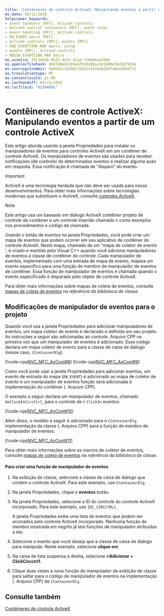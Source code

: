 ```yaml
---
title: 'Contêineres de controle ActiveX: Manipulando eventos a partir de um controle ActiveX'
ms.date: 09/12/2018
helpviewer_keywords:
- event handlers [MFC], ActiveX controls
- ActiveX control containers [MFC], event sinks
- event handling [MFC], ActiveX controls
- ON_EVENT macro [MFC]
- ActiveX controls [MFC], events [MFC]
- END_EVENTSINK_MAP macro, using
- events [MFC], ActiveX controls
- BEGIN_EVENTSINK_MAP macro
ms.assetid: f9c106db-052f-4e32-82ad-750646aa760b
ms.openlocfilehash: 8087d84d2203e4f910200acdd1b00e58d14f920e
ms.sourcegitcommit: 0ab61bc3d2b6cfbd52a16c6ab2b97a8ea1864f12
ms.translationtype: MT
ms.contentlocale: pt-BR
ms.lasthandoff: 04/23/2019
ms.locfileid: "62394891"
---
```

# <a name="activex-control-containers-handling-events-from-an-activex-control"></a>Contêineres de controle ActiveX: Manipulando eventos a partir de um controle ActiveX

Este artigo aborda usando a janela Propriedades para instalar os manipuladores de eventos para controles ActiveX em um contêiner de controle ActiveX. Os manipuladores de eventos são usados para receber notificações (de controle) de determinados eventos e realizar alguma ação em resposta. Essa notificação é chamada de "disparo" do evento.

>[!IMPORTANT]
> ActiveX é uma tecnologia herdada que não deve ser usada para novos desenvolvimentos. Para obter mais informações sobre tecnologias modernas que substituem o ActiveX, consulte [controles ActiveX](activex-controls.md).

> [!NOTE]
>  Este artigo usa um baseado em diálogo ActiveX contêiner projeto de controle de contêiner e um controle inserido chamado c como exemplos nos procedimentos e código de chamada.

Usando o botão de eventos na janela Propriedades, você pode criar um mapa de eventos que podem ocorrer em seu aplicativo de contêiner do controle ActiveX. Neste mapa, chamado de um "mapa de coletor de evento ', é criado e mantido pelo Visual C++ quando você adiciona manipuladores de eventos à classe de contêiner do controle. Cada manipulador de eventos, implementado com uma entrada de mapa de evento, mapeia um evento específico para uma função de membro de manipulador de eventos de contêiner. Essa função de manipulador de eventos é chamada quando o evento especificado é disparado pelo objeto de controle ActiveX.

Para obter mais informações sobre mapas de coleta de eventos, consulte [mapas de coleta de eventos](../mfc/reference/event-sink-maps.md) na *referência da biblioteca de classe*.

##  <a name="_core_event_handler_modifications_to_the_project"></a> Modificações de manipulador de eventos para o projeto

Quando você usa a janela Propriedades para adicionar manipuladores de eventos, um mapa coletor de evento é declarado e definido em seu projeto. As instruções a seguir são adicionadas ao controle. Arquivo CPP na primeira vez que um manipulador de eventos é adicionado. Esse código declara um mapa coletor de evento para a classe de caixa de diálogo (nesse caso, `CContainerDlg`):

[!code-cpp[NVC_MFC_AxCont#8](../mfc/codesnippet/cpp/activex-control-containers-handling-events-from-an-activex-control_1.cpp)]
[!code-cpp[NVC_MFC_AxCont#9](../mfc/codesnippet/cpp/activex-control-containers-handling-events-from-an-activex-control_2.cpp)]

Como você pode usar a janela Propriedades para adicionar eventos, um evento de entrada do mapa (`ON_EVENT`) é adicionado ao mapa de coletor de evento e um manipulador de eventos função será adicionada à implementação do contêiner (. Arquivo CPP).

O exemplo a seguir declara um manipulador de eventos, chamado `OnClickInCircCtrl`, para o controle de c `ClickIn` eventos:

[!code-cpp[NVC_MFC_AxCont#10](../mfc/codesnippet/cpp/activex-control-containers-handling-events-from-an-activex-control_3.cpp)]

Além disso, o modelo a seguir é adicionado para o `CContainerDlg` implementação da classe (. Arquivo CPP) para a função de membro de manipulador de eventos:

[!code-cpp[NVC_MFC_AxCont#11](../mfc/codesnippet/cpp/activex-control-containers-handling-events-from-an-activex-control_4.cpp)]

Para obter mais informações sobre as macros de coletor de eventos, consulte [mapas de coleta de eventos](../mfc/reference/event-sink-maps.md) na *referência da biblioteca de classe*.

#### <a name="to-create-an-event-handler-function"></a>Para criar uma função de manipulador de eventos

1. Na exibição de classe, selecione a classe de caixa de diálogo que contém o controle ActiveX. Para este exemplo, use `CContainerDlg`.

1. Na janela Propriedades, clique o **eventos** botão.

1. Na janela Propriedades, selecione a ID do controle do controle ActiveX incorporado. Para este exemplo, use `IDC_CIRCCTRL1`.

   A janela Propriedades exibe uma lista de eventos que podem ser acionados pelo controle ActiveX incorporado. Nenhuma função de membro mostrada em negrito já tem funções de manipulador atribuídas a ele.

1. Selecione o evento que você deseja que a classe de caixa de diálogo para manipular. Neste exemplo, selecione **clique em**.

1. Na caixa de lista suspensa à direita, selecione  **\<Adicionar > ClickCircctrl1**.

1. Clique duas vezes a nova função do manipulador da exibição de classe para saltar para o código de manipulador de eventos na implementação (. Arquivo CPP) de `CContainerDlg`.

## <a name="see-also"></a>Consulte também

[Contêineres de controle ActiveX](../mfc/activex-control-containers.md)
